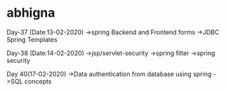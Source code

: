 # abhigna
Day-37 (Date:13-02-2020)
->spring Backend and Frontend forms
->JDBC Spring Templates


Day-38 (Date:14-02-2020)
->jsp/servlet-security
->spring filter
->spring security


Day 40(17-02-2020)
->Data authentication from database using spring
->SQL concepts

